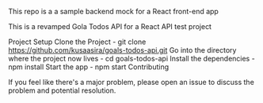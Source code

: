 This repo is a a sample backend mock for a React front-end app

This is a revamped Gola Todos API for a React API test project

Project Setup
Clone the Project - git clone https://github.com/kusaasira/goals-todos-api.git
Go into the directory where the project now lives - cd goals-todos-api
Install the dependencies - npm install
Start the app - npm start
Contributing

If you feel like there's a major problem, please open an issue to discuss the problem and potential resolution.
